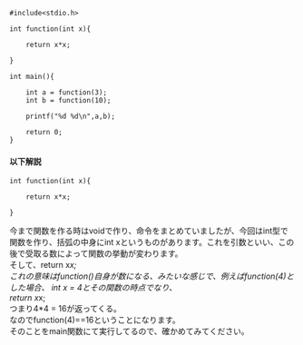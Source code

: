 ```
#include<stdio.h>

int function(int x){
	
	return x*x;
	
}

int main(){
	
	int a = function(3);
	int b = function(10);
	
	printf("%d %d\n",a,b);
	
	return 0;
}
```
#### 以下解説
```
int function(int x){
	
	return x*x;
	
}
```

今まで関数を作る時はvoidで作り、命令をまとめていましたが、今回はint型で関数を作り、括弧の中身にint xというものがあります。これを引数といい、この後で受取る数によって関数の挙動が変わります。  
そして、return x*x;  
これの意味はfunction()自身が数になる、みたいな感じで、例えばfunction(4)とした場合、
int x = 4とその関数の時点でなり、  
return x*x;  
つまり4*4 = 16が返ってくる。  
なのでfunction(4)==16ということになります。  
そのことをmain関数にて実行してるので、確かめてみてください。